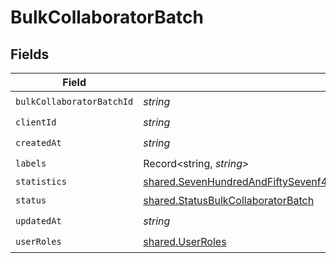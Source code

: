 # BulkCollaboratorBatch


## Fields

| Field                                                                                                                                                                                                          | Type                                                                                                                                                                                                           | Required                                                                                                                                                                                                       | Description                                                                                                                                                                                                    |
| -------------------------------------------------------------------------------------------------------------------------------------------------------------------------------------------------------------- | -------------------------------------------------------------------------------------------------------------------------------------------------------------------------------------------------------------- | -------------------------------------------------------------------------------------------------------------------------------------------------------------------------------------------------------------- | -------------------------------------------------------------------------------------------------------------------------------------------------------------------------------------------------------------- |
| `bulkCollaboratorBatchId`                                                                                                                                                                                      | *string*                                                                                                                                                                                                       | :heavy_check_mark:                                                                                                                                                                                             | N/A                                                                                                                                                                                                            |
| `clientId`                                                                                                                                                                                                     | *string*                                                                                                                                                                                                       | :heavy_check_mark:                                                                                                                                                                                             | N/A                                                                                                                                                                                                            |
| `createdAt`                                                                                                                                                                                                    | *string*                                                                                                                                                                                                       | :heavy_check_mark:                                                                                                                                                                                             | N/A                                                                                                                                                                                                            |
| `labels`                                                                                                                                                                                                       | Record<string, *string*>                                                                                                                                                                                       | :heavy_check_mark:                                                                                                                                                                                             | N/A                                                                                                                                                                                                            |
| `statistics`                                                                                                                                                                                                   | [shared.SevenHundredAndFiftySevenf4961b94334fd41cedc27262be7b14583377703cda6490b996969bd4e66c2](../../models/shared/sevenhundredandfiftysevenf4961b94334fd41cedc27262be7b14583377703cda6490b996969bd4e66c2.md) | :heavy_minus_sign:                                                                                                                                                                                             | N/A                                                                                                                                                                                                            |
| `status`                                                                                                                                                                                                       | [shared.StatusBulkCollaboratorBatch](../../models/shared/statusbulkcollaboratorbatch.md)                                                                                                                       | :heavy_check_mark:                                                                                                                                                                                             | N/A                                                                                                                                                                                                            |
| `updatedAt`                                                                                                                                                                                                    | *string*                                                                                                                                                                                                       | :heavy_check_mark:                                                                                                                                                                                             | N/A                                                                                                                                                                                                            |
| `userRoles`                                                                                                                                                                                                    | [shared.UserRoles](../../models/shared/userroles.md)                                                                                                                                                           | :heavy_check_mark:                                                                                                                                                                                             | N/A                                                                                                                                                                                                            |